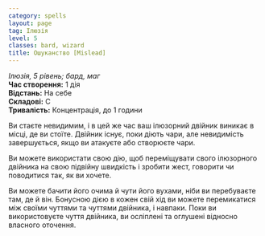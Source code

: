 ```yaml
---
category: spells
layout: page
tag: Ілюзія
level: 5
classes: bard, wizard
title: Ошуканство [Mislead]
---
```


_Ілюзія, 5 рівень; бард, маг_    
**Час створення:** 1 дія    
**Відстань:** На себе    
**Складові:** С    
**Тривалість:** Концентрація, до 1 години    

Ви стаєте невидимим, і в цей же час ваш ілюзорний двійник виникає в місці, де ви стоїте. Двійник існує, поки діють чари, але невидимість завершується, якщо ви атакуєте або створюєте чари.    

Ви можете використати свою дію, щоб переміщувати свого ілюзорного двійника на свою підвійну швидкість і зробити жест, говорити чи поводитися так, як ви хочете.    

Ви можете бачити його очима й чути його вухами, ніби ви перебуваєте там, де й він. Бонусною дією в кожен свій хід ви можете перемикатися між своїми чуттями та чуттями двійника, і навпаки. Поки ви використовуєте чуття двійника, ви осліплені та оглушені відносно власного оточення. 
